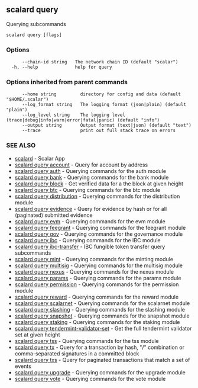 ## scalard query

Querying subcommands

```
scalard query [flags]
```

### Options

```
      --chain-id string   The network chain ID (default "scalar")
  -h, --help              help for query
```

### Options inherited from parent commands

```
      --home string         directory for config and data (default "$HOME/.scalar")
      --log_format string   The logging format (json|plain) (default "plain")
      --log_level string    The logging level (trace|debug|info|warn|error|fatal|panic) (default "info")
      --output string       Output format (text|json) (default "text")
      --trace               print out full stack trace on errors
```

### SEE ALSO

- [scalard](scalard.md) - Scalar App
- [scalard query account](scalard_query_account.md) - Query for account by address
- [scalard query auth](scalard_query_auth.md) - Querying commands for the auth module
- [scalard query bank](scalard_query_bank.md) - Querying commands for the bank module
- [scalard query block](scalard_query_block.md) - Get verified data for a the block at given height
- [scalard query btc](scalard_query_btc.md) - Querying commands for the btc module
- [scalard query distribution](scalard_query_distribution.md) - Querying commands for the distribution module
- [scalard query evidence](scalard_query_evidence.md) - Query for evidence by hash or for all (paginated) submitted evidence
- [scalard query evm](scalard_query_evm.md) - Querying commands for the evm module
- [scalard query feegrant](scalard_query_feegrant.md) - Querying commands for the feegrant module
- [scalard query gov](scalard_query_gov.md) - Querying commands for the governance module
- [scalard query ibc](scalard_query_ibc.md) - Querying commands for the IBC module
- [scalard query ibc-transfer](scalard_query_ibc-transfer.md) - IBC fungible token transfer query subcommands
- [scalard query mint](scalard_query_mint.md) - Querying commands for the minting module
- [scalard query multisig](scalard_query_multisig.md) - Querying commands for the multisig module
- [scalard query nexus](scalard_query_nexus.md) - Querying commands for the nexus module
- [scalard query params](scalard_query_params.md) - Querying commands for the params module
- [scalard query permission](scalard_query_permission.md) - Querying commands for the permission module
- [scalard query reward](scalard_query_reward.md) - Querying commands for the reward module
- [scalard query scalarnet](scalard_query_scalarnet.md) - Querying commands for the scalarnet module
- [scalard query slashing](scalard_query_slashing.md) - Querying commands for the slashing module
- [scalard query snapshot](scalard_query_snapshot.md) - Querying commands for the snapshot module
- [scalard query staking](scalard_query_staking.md) - Querying commands for the staking module
- [scalard query tendermint-validator-set](scalard_query_tendermint-validator-set.md) - Get the full tendermint validator set at given height
- [scalard query tss](scalard_query_tss.md) - Querying commands for the tss module
- [scalard query tx](scalard_query_tx.md) - Query for a transaction by hash, "<addr>/<seq>" combination or comma-separated signatures in a committed block
- [scalard query txs](scalard_query_txs.md) - Query for paginated transactions that match a set of events
- [scalard query upgrade](scalard_query_upgrade.md) - Querying commands for the upgrade module
- [scalard query vote](scalard_query_vote.md) - Querying commands for the vote module
